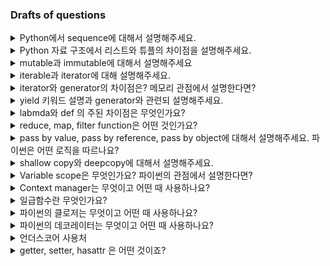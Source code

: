
### Drafts of questions

<details>
    <summary>Python에서 sequence에 대해서 설명해주세요.</summary>
    * 파이썬에서 데이터 구조를 나눌 때, 저장되는 데이터의 순서를 고려하는 데이터 타입입니다. 리스트,튜플, 스트링이있습니다.
</details>


<details>
    <summary>Python 자료 구조에서 리스트와 튜플의 차이점을 설명해주세요.</summary>
    * 둘 데이터 타입 모두 순서는 존재하지만 리스트는 mutable, 튜플은 immutable합니다.
</details>

<details>
    <summary> mutable과 immutable에 대해서 설명해주세요</summary>
    * reference가 가리키는 메모리에 저장된 실제값을 바꿀 수 있다면 mutable. 수정하지 못한다면 immutable입니다.
</details>

<details>
    <summary> iterable과 iterator에 대해 설명해주세요.</summary>
    * iterable : 자료구조에 저장돼있는 요소값(멤버)를 하나씩 반환할 수 있는 객체로 for 문에 넣을 수 있는 모든 객체를 예로 들 수 있습니다.(e.g, 리스트, 셋 등등)
    * iterator : next()함수를 통해 데이터를 순차적으로 호출할 수 있는 객체입니다. 즉, 객체는 자신의 상태를 유지하면서(.?) 자신이 가지고 있는 마지막 값까지 필요할 때마다 하나씩 반환할 수 있는 객체입니다.
    * 꼭 읽어보면 좋을 [자료](https://shoark7.github.io/programming/python/iterable-iterator-generator-in-python)
    * 짧은 답변을 위해 만든 [자료](https://kkamikoon.tistory.com/entry/Python-Iterator%EB%9E%80-Python-Iterable%EC%9D%B4%EB%9E%80)
</details>

<details>
    <summary> iterator와 generator의 차이점은? 메모리 관점에서 설명한다면? </summary>
    * generator는 iterator의 특별 케이스입니다. 엄밀하게 말하자면 generator는 iterator지만 iterator는 generator가 아닙니다.
    * iterator로 동작할 수 있는 구현 방식이 다른데, 일단 generator를 구현할 시 클래스가 아니라 함수로 정의합니다.
    * iterator의 경우 `__iter__`와 `__next__` 메소드를 만들어야하지만, generator는 `yield` 키워드 인자로 구현할 수 있습니다.
</details>

<details>
    <summary> yield 키워드 설명과 generator와 관련되 설명해주세요. </summary>
    * yield 는 함수가 불리더라도 그 함수 내의 local variable 상태를 변환 시키지 않으면서 값을 반환해주는 것입니다.
    * 일반적으로 함수가 값을 반환할 때 return 키워드를 사용하는데, `yield`는 제너레이터를 반환하게 됩니다.
    * 일반적인 iterator 구현을 위한 `__iter__`와 `__next__` 메소드 대신 `yield`를 이용할 경우 아래와 같이 구현 가능합니다.
    ```
    from random import randint
    def random_number_generator(n):
        count = 0
        while count < n:
            yield randint(1, 100)
            count += 1
    g = random_number_generator(5)
    print(g)
    # <generator object random_number_generator at 0x7f0801e15e08>
    print(next(g))
    print(next(g))
    print(next(g))
    # 72
    # 90
    # 3
    ```
    * yield의 짧은 [정의](https://www.geeksforgeeks.org/python-yield-keyword/#:~:text=Yield%20is%20a%20keyword%20in,is%20what%20makes%20a%20generator.)
    * yield 전반적 [설명1](https://kkamikoon.tistory.com/90) , [설명2](https://tech.ssut.me/what-does-the-yield-keyword-do-in-python/)
    * 쉬운 yield 사용 예제 [설명](https://www.daleseo.com/python-yield/)
</details>

<details>
    <summary> labmda와 def 의 주된 차이점은 무엇인가요? </summary>
    * 두 가지 모두 파이썬에서 함수를 선언하는 방법입니다.
    * def는 이름을 갖는 함수고, lambda는 이름을 갖지 않는 익명의 함수입니다.
    * def는 명령문(statement, 소스코드에서 작동하는 줄) 이고, lambda는 표현식(expression,identifiers, literals, operator만으로 표현되고 나중에 어떤 값으로 표현)입니다.
    * lambda는 메모리 saving이 될 수 있고 특정 함수에서 용이하게 작동할 수 있지만, 긴 표현과 정밀한 기능 구현을 위해서는 `def` 를 이용하는 것이 좋습니다.
    * 추가 [참고](https://stackoverflow.com/questions/25327629/when-is-a-lambda-function-better-than-defining)
</details>

<details>
    <summary> reduce, map, filter function은 어떤 것인가요? </summary>
    * map은 iter의 원소를 하나씩 사전에 정의한 함수에 전달하고 결과값을 리스트에 담아 리턴합니다.
    * seq의 원소를 순서대로 사전에 정의한 함수에 누적하며 적용시킵니다.
    * seq에서 정의한 함수를 통해 걸러진 결과값만을 리스트에 넣어 반환합니다. 즉, 함수의 조건을 만족해 True인 값들만 반환합니다.
</details>

<details>
    <summary> pass by value, pass by reference, pass by object에 대해서 설명해주세요. 파이썬은 어떤 로직을 따르나요? </summary>
    * call by ~, pass by~ 는 함수가 호출될 때 전달되는 매개 변수가 어떻게 전달되는지를 설명하는 것입니다.
    * call by value: 값에 의한 호출로 변수에 할당된 값을 복사해서 함수의 인자로 넘기는 것입니다. 따라서 함수 내에서 해당 변수 값을 변경하면 함수 내에서만 적용됩니다.
    * call by reference: 참조에 의한 호출로 변수의 참조(메모리)를 함수의 인자로 넘기게 됩니다.(맞나?) 따라서 함수 내에서 해당 변수를 변경하면 함수 외부에서도 변경한 상태가 반영됩니다.
    * call by object: 파이썬은 어떤 객체가 함수에 넘겨지느냐에 따라 call by reference, call by value로 달라지기 때문에 call by object입니다.
        * 즉, immutable object 가 함수 argument로 넘어가면 call by value로 넘어가며
        * mutable object가 함수 argument로 넘어가면 call by reference로 넘어가고 실제 메모리가 가리키는 값을 바꿀 수 있습니다.
</details>

<details>
    <summary> shallow copy와 deepcopy에 대해서 설명해주세요. </summary>
    * 파이썬에서 새로운 변수에 값을 줄 수 있는 경우는 할당과 얕은 복사, 깊은 복사가 있습니다.
    * 할당 경우 단순 참조를 하며 사본을 만들지 않습니다. `b=a`로 할당 후 a의 변화는 b에 반영됩니다.
    * 얕은 복사는 객체의 주소값을 복사합니다. 즉, 객체는 새로 만들어지고, 새로 만들어진 객체를 가리킵니다. 하지만, 그 내부 요소는 원래 객체가 가리키는 요소를 참조합니다. 복사한 객체의 요소 값을 변경하거나 더해도 원래 객체에 영향을 주지 않습니다.
    * 깊은 복사는 새 복합 객체(한 객체가 다른 객체를 포함하는 것)를 만들고 원본 객체에 대한 복사를 재귀적으로 삽입합니다. 즉, 내부 객체들까지 모두 복사 2차원 3차원 리스트에 대해 원본 객체에 대한 참조를 다 만들어주는 것입니다.
    * 혹시 [참고](https://blockdmask.tistory.com/576)
</details>

<details>
    <summary> Variable scope은 무엇인가요? 파이썬의 관점에서 설명한다면? </summary>
    * 파이썬에서 변수가 값을 참조할 때 따르는 규칙입니다.(LEGB: local, enclosed function locals, global, built-in)
    * local : 함수 내부에서 생성된 변수
    * enclosed function locals : 내부 함수에서 자신의 외부 함수의 범위, 자유변수
    * global : 함수 외부에서 선언된 변수. 전역변수
    * built-in : 내장 함수 영역(import할 필요 없는 함수들. 파이썬 인터프린터 시작할 떄 자동으로 로드되는 print, len 같은 것들)
</details>

<details>
    <summary> Context manager는 무엇이고 어떤 때 사용하나요? </summary>
    * 한정된 하드웨어 소스를 사용하면서 데이터베이스 작업, file I/O 등 이용 시 할당된 자원이 제때 반환되지 않음으로 인한 성능 저하를 막기 위해 원하는 타이밍에 정확하게 리소스 할당 및 제공할 수 있도록 하는 것으로 함수나 클래스로 구현될 수 있습니다.
    * 추가 [참고](https://hello-cruiser.tistory.com/entry/Python-Context-Manager#:~:text=context%20manager%EB%9E%80%20with%20statement,%ED%96%89%EC%9C%84%EB%A1%9C%20%EB%B3%BC%20%EC%88%98%20%EC%9E%88%EC%8A%B5%EB%8B%88%EB%8B%A4.)
    * 추가 [참고2](https://www.geeksforgeeks.org/context-manager-in-python/)
</details>

<details>
    <summary> 일급함수란 무엇인가요?  </summary>
    * 일급 객체 : 변수 혹은 데이터 구조를 안에 담을 수 잇고, 매개변수로 전달할 수 있고, 리턴값으로 사용될 수 있는 객체의 성질을 만족하는 객체입니다.
    * 일급 함수 : 프로그래밍 언어가 함수를 일급 객체로 취급한다는 것입니다. 
    * 파이썬에서 함수는 일급 함수로서, 함ㅅ를 변수나 자료구조에 저장할 수 있고 함수의 매개변수에 다른 함수를 인수로 전달할 수 있고 함수의 반환값을 다른 함수에 전달할 수 있습니다.
    * [정의참고](https://tibetsandfox.tistory.com/8)
    * [정의 참고2](https://velog.io/@shchoice/First-class-Function%EC%9D%BC%EA%B8%89-%ED%95%A8%EC%88%98-Higher-order-Function%EA%B3%A0%EC%9C%84-%ED%95%A8%EC%88%98)
</details>

<details>
    <summary> 파이썬의 클로저는 무엇이고 어떤 때 사용하나요? </summary>
    * https://tibetsandfox.tistory.com/9#:~:text=%ED%81%B4%EB%A1%9C%EC%A0%80(Closure)%EB%9E%80%3F,%ED%95%98%EB%8A%94%20%ED%95%A8%EC%88%98%EB%A5%BC%20%EC%9D%98%EB%AF%B8%ED%95%A9%EB%8B%88%EB%8B%A4.
    * https://shoark7.github.io/programming/python/closure-in-python
    * https://schoolofweb.net/blog/posts/%ED%8C%8C%EC%9D%B4%EC%8D%AC-%ED%81%B4%EB%A1%9C%EC%A0%80-closure/
</details>

<details>
    <summary> 파이썬의 데코레이터는 무엇이고 어떤 때 사용하나요? </summary>
    * https://schoolofweb.net/blog/posts/%ED%8C%8C%EC%9D%B4%EC%8D%AC-%EB%8D%B0%EC%BD%94%EB%A0%88%EC%9D%B4%ED%84%B0-decorator/
    * 함수를 장식한다는 의미로서, 구체적으로는 함수를 수정하지 않은 상태에서 추가 기능을 구현할 때 사용합니다.
    * 사용법 : https://engineer-mole.tistory.com/181
</details>

<details>
    <summary> 언더스코어 사용처 </summary>
    * 무시하고 싶은 값, 특별한 네이밍(메소드, 변수), 인터프리터에서의 마지막값, 숫자 리터러의 자릿수를 구분할 때 사용합니다.
    * [참고](https://tibetsandfox.tistory.com/20)
</details>

<details>
    <summary> getter, setter, hasattr 은 어떤 것이죠? </summary>
    Answer
</details>